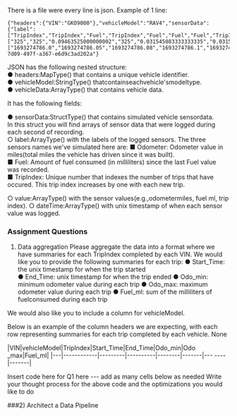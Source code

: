 There is a file were every line is json.
Example of 1 line:
```
{"headers":{"VIN":"GKO9000"},"vehicleModel":"RAV4","sensorData":{"label":["TripIndex","TripIndex","Fuel","TripIndex","Fuel","Fuel","Fuel","TripIndex","Fuel","TripIndex","Fuel","Fuel","Fuel","Fuel","Fuel","Fuel","Fuel","Fuel","Fuel","TripIndex","Fuel","Fuel","Fuel","Fuel","Fuel","Odometer"],"value":["325","325","0.09463525000000002","325","0.031545083333333335","0.031545083333333335","0.05257513888888889","325","0.15772541666666667","325","0.07360519444444445","0.031545083333333335","0.07360519444444445","0.04206011111111111","0.07360519444444445","0.06309016666666667","0.04206011111111111","0.031545083333333335","0.031545083333333335","325","0.07360519444444445","0.04206011111111111","0.05257513888888889","0.05257513888888889","0","20003"],"dateTime":["1693274786.0","1693274786.05","1693274786.08","1693274786.1","1693274786.11","1693274786.14","1693274786.19","1693274786.2","1693274786.34","1693274786.4","1693274786.41","1693274786.44","1693274786.51","1693274786.55","1693274786.62","1693274786.68","1693274786.72","1693274786.75","1693274786.78","1693274786.8","1693274786.85","1693274786.89","1693274786.94","1693274786.99","1693274786.99","1693274786.99"]},"identifier":"436a0117-7d09-497f-a367-e6d9c3ad202a"}

```


JSON  has the following nested structure:  
● headers:MapType() that contains a unique vehicle identifier.  
● vehicleModel:StringType() thatcontainseachvehicle'smodeltype.  
● vehicleData:ArrayType() that contains vehicle data.  

It has the following fields:  

● sensorData:StructType() that contains simulated vehicle sensordata.  
In this struct you will find arrays of sensor data that were logged during each second of recording.  
○ label:ArrayType() with the labels of the logged sensors.
The three sensors names we've simulated here are:
■ Odometer: Odometer value in miles(total miles the vehicle has driven since it was built).  
■ Fuel: Amount of fuel consumed (in milliliters) since the last Fuel value was recorded.  
■ TripIndex: Unique number that indexes the number of trips that have occured. This trip index increases by one with each new trip.   

○ value:ArrayType() with the sensor values(e.g.,odometermiles, fuel ml, trip index).
○ dateTime:ArrayType() with unix timestamp of when each sensor value was logged.


### Assignment Questions
1) Data aggregation
Please aggregate the data into a format where we have summaries for each TripIndex completed by each VIN. We would like you to provide the following summaries for each trip:
● Start_Time: the unix timestamp for when the trip started  
● End_Time: unix timestamp for when the trip ended
● Odo_min: minimum odometer value during each trip
● Odo_max: maximum odometer value during each trip
● Fuel_ml: sum of the milliliters of fuelconsumed during each trip

We would also like you to include a column for vehicleModel.
 
Below is an example of the column headers we are expecting, with each row representing summaries for each trip completed by each vehicle.
None

  |VIN|vehicleModel|TripIndex|Start_Time|End_Time|Odo_min|Odo
  _max|Fuel_ml|
  |---|------------|---------|----------|--------|-------|---
  ----|-------|
  
  Insert code here for Q1 here --- add as many cells below as needed
 Write your thought process for the above code and the optimizations you would like to do

###2) Architect a Data Pipeline
